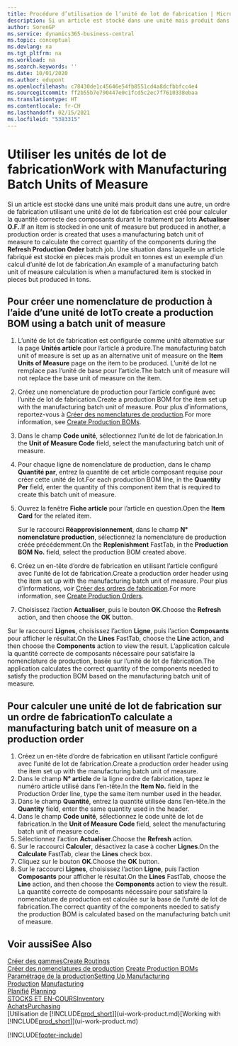 ```yaml
---
title: Procédure d’utilisation de l’unité de lot de fabrication | Microsoft Docs
description: Si un article est stocké dans une unité mais produit dans une autre, l’ordre de fabrication doit utiliser une unité de lot de fabrication pour calculer la quantité correcte des composants. Une situation dans laquelle un article fabriqué est stocké en pièces mais produit en tonnes est un exemple d’un calcul d’unité de lot de fabrication.
author: SorenGP
ms.service: dynamics365-business-central
ms.topic: conceptual
ms.devlang: na
ms.tgt_pltfrm: na
ms.workload: na
ms.search.keywords: ''
ms.date: 10/01/2020
ms.author: edupont
ms.openlocfilehash: c78430de1c45646e54fb8551cd4a8dcfbbfcc4e4
ms.sourcegitcommit: ff2b55b7e790447e0c1fcd5c2ec7f7610338ebaa
ms.translationtype: HT
ms.contentlocale: fr-CH
ms.lasthandoff: 02/15/2021
ms.locfileid: "5383315"
---
```

# <a name="work-with-manufacturing-batch-units-of-measure"></a><span data-ttu-id="31667-104">Utiliser les unités de lot de fabrication</span><span class="sxs-lookup"><span data-stu-id="31667-104">Work with Manufacturing Batch Units of Measure</span></span>
<span data-ttu-id="31667-105">Si un article est stocké dans une unité mais produit dans une autre, un ordre de fabrication utilisant une unité de lot de fabrication est créé pour calculer la quantité correcte des composants durant le traitement par lots **Actualiser O.F.**.</span><span class="sxs-lookup"><span data-stu-id="31667-105">If an item is stocked in one unit of measure but produced in another, a production order is created that uses a manufacturing batch unit of measure to calculate the correct quantity of the components during the **Refresh Production Order** batch job.</span></span> <span data-ttu-id="31667-106">Une situation dans laquelle un article fabriqué est stocké en pièces mais produit en tonnes est un exemple d’un calcul d’unité de lot de fabrication.</span><span class="sxs-lookup"><span data-stu-id="31667-106">An example of a manufacturing batch unit of measure calculation is when a manufactured item is stocked in pieces but produced in tons.</span></span>  

## <a name="to-create-a-production-bom-using-a-batch-unit-of-measure"></a><span data-ttu-id="31667-107">Pour créer une nomenclature de production à l’aide d’une unité de lot</span><span class="sxs-lookup"><span data-stu-id="31667-107">To create a production BOM using a batch unit of measure</span></span>  
1.  <span data-ttu-id="31667-108">L’unité de lot de fabrication est configurée comme unité alternative sur la page **Unités article** pour l’article à produire.</span><span class="sxs-lookup"><span data-stu-id="31667-108">The manufacturing batch unit of measure is set up as an alternative unit of measure on the **Item Units of Measure** page on the item to be produced.</span></span> <span data-ttu-id="31667-109">L’unité de lot ne remplace pas l’unité de base pour l’article.</span><span class="sxs-lookup"><span data-stu-id="31667-109">The batch unit of measure will not replace the base unit of measure on the item.</span></span>  
2.  <span data-ttu-id="31667-110">Créez une nomenclature de production pour l’article configuré avec l’unité de lot de fabrication.</span><span class="sxs-lookup"><span data-stu-id="31667-110">Create a production BOM for the item set up with the manufacturing batch unit of measure.</span></span> <span data-ttu-id="31667-111">Pour plus d’informations, reportez-vous à [Créer des nomenclatures de production](production-how-to-create-production-boms.md).</span><span class="sxs-lookup"><span data-stu-id="31667-111">For more information, see [Create Production BOMs](production-how-to-create-production-boms.md).</span></span>  
3.  <span data-ttu-id="31667-112">Dans le champ **Code unité**, sélectionnez l’unité de lot de fabrication.</span><span class="sxs-lookup"><span data-stu-id="31667-112">In the **Unit of Measure Code** field, select the manufacturing batch unit of measure.</span></span>  
4.  <span data-ttu-id="31667-113">Pour chaque ligne de nomenclature de production, dans le champ **Quantité par**, entrez la quantité de cet article composant requise pour créer cette unité de lot.</span><span class="sxs-lookup"><span data-stu-id="31667-113">For each production BOM line, in the **Quantity Per** field, enter the quantity of this component item that is required to create this batch unit of measure.</span></span>  
5.  <span data-ttu-id="31667-114">Ouvrez la fenêtre **Fiche article** pour l’article en question.</span><span class="sxs-lookup"><span data-stu-id="31667-114">Open the **Item Card** for the related item.</span></span>  

    <span data-ttu-id="31667-115">Sur le raccourci **Réapprovisionnement**, dans le champ **N° nomenclature production**, sélectionnez la nomenclature de production créée précédemment.</span><span class="sxs-lookup"><span data-stu-id="31667-115">On the **Replenishment** FastTab, in the **Production BOM No.** field, select the production BOM created above.</span></span>  
6.  <span data-ttu-id="31667-116">Créez un en-tête d’ordre de fabrication en utilisant l’article configuré avec l’unité de lot de fabrication.</span><span class="sxs-lookup"><span data-stu-id="31667-116">Create a production order header using the item set up with the manufacturing batch unit of measure.</span></span> <span data-ttu-id="31667-117">Pour plus d’informations, voir [Créer des ordres de fabrication](production-how-to-create-production-orders.md).</span><span class="sxs-lookup"><span data-stu-id="31667-117">For more information, see [Create Production Orders](production-how-to-create-production-orders.md).</span></span>  
7.  <span data-ttu-id="31667-118">Choisissez l’action **Actualiser**, puis le bouton **OK**.</span><span class="sxs-lookup"><span data-stu-id="31667-118">Choose the **Refresh** action, and then choose  the **OK** button.</span></span>  

<span data-ttu-id="31667-119">Sur le raccourci **Lignes**, choisissez l’action **Ligne**, puis l’action **Composants** pour afficher le résultat.</span><span class="sxs-lookup"><span data-stu-id="31667-119">On the **Lines** FastTab, choose the **Line** action, and then choose the **Components** action to view the result.</span></span> <span data-ttu-id="31667-120">L’application calcule la quantité correcte de composants nécessaire pour satisfaire la nomenclature de production, basée sur l’unité de lot de fabrication.</span><span class="sxs-lookup"><span data-stu-id="31667-120">The application calculates the correct quantity of the components needed to satisfy the production BOM based on the manufacturing batch unit of measure.</span></span>  

## <a name="to-calculate-a-manufacturing-batch-unit-of-measure-on-a-production-order"></a><span data-ttu-id="31667-121">Pour calculer une unité de lot de fabrication sur un ordre de fabrication</span><span class="sxs-lookup"><span data-stu-id="31667-121">To calculate a manufacturing batch unit of measure on a production order</span></span>  
1.  <span data-ttu-id="31667-122">Créez un en-tête d’ordre de fabrication en utilisant l’article configuré avec l’unité de lot de fabrication.</span><span class="sxs-lookup"><span data-stu-id="31667-122">Create a production order header using the item set up with the manufacturing batch unit of measure.</span></span>  
2.  <span data-ttu-id="31667-123">Dans le champ **N° article** de la ligne ordre de fabrication, tapez le numéro article utilisé dans l’en-tête.</span><span class="sxs-lookup"><span data-stu-id="31667-123">In the **Item No.** field in the Production Order line, type the same item number used in the header.</span></span>  
3.  <span data-ttu-id="31667-124">Dans le champ **Quantité**, entrez la quantité utilisée dans l’en-tête.</span><span class="sxs-lookup"><span data-stu-id="31667-124">In the **Quantity** field, enter the same quantity used in the header.</span></span>  
4.  <span data-ttu-id="31667-125">Dans le champ **Code unité**, sélectionnez le code unité de lot de fabrication.</span><span class="sxs-lookup"><span data-stu-id="31667-125">In the **Unit of Measure Code** field, select the manufacturing batch unit of measure code.</span></span>  
5.  <span data-ttu-id="31667-126">Sélectionnez l’action **Actualiser**.</span><span class="sxs-lookup"><span data-stu-id="31667-126">Choose the **Refresh** action.</span></span>
6.  <span data-ttu-id="31667-127">Sur le raccourci **Calculer**, désactivez la case à cocher **Lignes**.</span><span class="sxs-lookup"><span data-stu-id="31667-127">On the **Calculate** FastTab, clear the **Lines** check box.</span></span>  
7.  <span data-ttu-id="31667-128">Cliquez sur le bouton **OK**.</span><span class="sxs-lookup"><span data-stu-id="31667-128">Choose the **OK** button.</span></span>  
8.  <span data-ttu-id="31667-129">Sur le raccourci **Lignes**, choisissez l’action **Ligne**, puis l’action **Composants** pour afficher le résultat.</span><span class="sxs-lookup"><span data-stu-id="31667-129">On the **Lines** FastTab, choose the **Line** action, and then choose the **Components** action to view the result.</span></span> <span data-ttu-id="31667-130">La quantité correcte de composants nécessaire pour satisfaire la nomenclature de production est calculée sur la base de l’unité de lot de fabrication.</span><span class="sxs-lookup"><span data-stu-id="31667-130">The correct quantity of the components needed to satisfy the production BOM is calculated based on the manufacturing batch unit of measure.</span></span>  

## <a name="see-also"></a><span data-ttu-id="31667-131">Voir aussi</span><span class="sxs-lookup"><span data-stu-id="31667-131">See Also</span></span>  
[<span data-ttu-id="31667-132">Créer des gammes</span><span class="sxs-lookup"><span data-stu-id="31667-132">Create Routings</span></span>](production-how-to-create-routings.md)  
<span data-ttu-id="31667-133">[Créer des nomenclatures de production](production-how-to-create-production-boms.md)   </span><span class="sxs-lookup"><span data-stu-id="31667-133">[Create Production BOMs](production-how-to-create-production-boms.md)   </span></span>  
[<span data-ttu-id="31667-134">Paramétrage de la production</span><span class="sxs-lookup"><span data-stu-id="31667-134">Setting Up Manufacturing</span></span>](production-configure-production-processes.md)  
<span data-ttu-id="31667-135">[Production](production-manage-manufacturing.md)  </span><span class="sxs-lookup"><span data-stu-id="31667-135">[Manufacturing](production-manage-manufacturing.md)  </span></span>  
<span data-ttu-id="31667-136">[Planifié](production-planning.md) </span><span class="sxs-lookup"><span data-stu-id="31667-136">[Planning](production-planning.md) </span></span>  
[<span data-ttu-id="31667-137">STOCKS ET EN-COURS</span><span class="sxs-lookup"><span data-stu-id="31667-137">Inventory</span></span>](inventory-manage-inventory.md)  
[<span data-ttu-id="31667-138">Achats</span><span class="sxs-lookup"><span data-stu-id="31667-138">Purchasing</span></span>](purchasing-manage-purchasing.md)  
<span data-ttu-id="31667-139">[Utilisation de [!INCLUDE[prod_short](includes/prod_short.md)]](ui-work-product.md)</span><span class="sxs-lookup"><span data-stu-id="31667-139">[Working with [!INCLUDE[prod_short](includes/prod_short.md)]](ui-work-product.md)</span></span>  


[!INCLUDE[footer-include](includes/footer-banner.md)]
